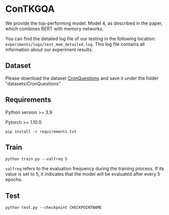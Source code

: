 # ConTKGQA
We provide the top-performing model: Model 4, as described in the paper, which combines BERT with memory networks.

You can find the detailed log file of our testing in the following location: `experiments/logs/test_mem_detailed.log`. This log file contains all information about our experiment results.

## Dataset
Please download the dataset [CronQuestions](https://github.com/apoorvumang/CronKGQA) and save it under the folder "datasets/CronQuestions"
## Requirements
Python version >= 3.9

Pytorch >= 1.10.0
```
pip install -r requirements.txt
```

## Train

```
python train.py --valfreq 5
```
`valfreq` refers to the evaluation frequency during the training process. If its value is set to 5, it indicates that the model will be evaluated after every 5 epochs.

## Test

```
python test.py --checkpoint CHECKPOINTNAME
```

